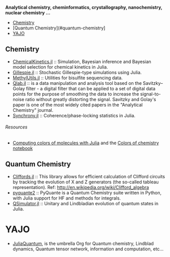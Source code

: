 **Analytical chemistry, cheminformatics, crystallography, nanochemistry, nuclear chemistry ...**

* [Chemistry](#chemistry)
* [Quantum Chemistry](#quantum-chemistry]
* [YAJO](#yajo)

 
## Chemistry 
- [ChemicalKinetics.jl](https://github.com/scidom/ChemicalKinetics.jl) :: Simulation, Bayesian inference and Bayesian model selection for chemical kinetics in Julia.
- [Gillespie.jl](https://github.com/sdwfrost/Gillespie.jl) :: Stochastic Gillespie-type simulations using Julia.
- [MethylUtils.jl](https://github.com/nw11/MethylUtils.jl) :: Utilities for bisulfite sequencing data.
- [Qlab.jl](https://github.com/blakejohnson/Qlab.jl) :: is a data manipulation and analysis tool based on the Savitzky–Golay filter - a digital filter that can be applied to a set of digital data points for the purpose of smoothing the data to increase the signal-to-noise ratio without greatly distorting the signal. Savitzky and Golay's paper is one of the most widely cited papers in the "Analytical Chemistry" journal.
- [Synchrony.jl](https://github.com/simonster/Synchrony.jl) :: Coherence/phase-locking statistics in Julia.

###### Resources
- [Computing colors of molecules with Julia](https://github.com/jiahao/ijulia-notebooks) and the [Colors of chemistry notebook](http://jiahao.github.io/julia-blog/2014/06/09/the-colors-of-chemistry.html)


## Quantum Chemistry
- [Cliffords.jl](https://github.com/BBN-Q/Cliffords.jl) :: This library allows for efficient calculation of Clifford circuits by tracking the evolution of X and Z generators (the so-called tableau representation). Ref: http://en.wikipedia.org/wiki/Clifford_algebra
- [pyquante2](https://github.com/rpmuller/pyquante2/) :: PyQuante is a Quantum Chemistry suite written in Python, with Julia support for HF and methods for integrals. 
- [QSimulator.jl](https://github.com/BBN-Q/QSimulator.jl) :: Unitary and Lindbladian evolution of quantum states in Julia.


# YAJO
* [JuliaQuantum](http://juliaquantum.github.io/), is the umbrella Org for Quantum chemistry, Lindblad dynamics, Quantum tensor network, information and computation, etc...

